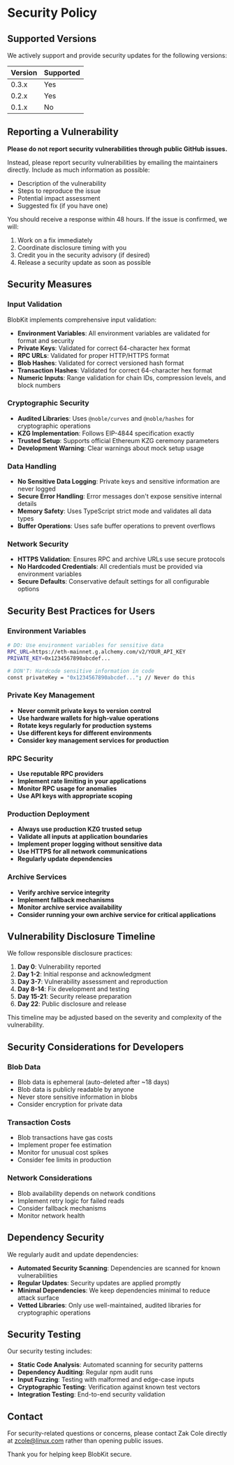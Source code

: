 # Security Policy

## Supported Versions

We actively support and provide security updates for the following versions:

| Version | Supported |
| ------- | --------- |
| 0.3.x   | Yes       |
| 0.2.x   | Yes       |
| 0.1.x   | No        |

## Reporting a Vulnerability

**Please do not report security vulnerabilities through public GitHub issues.**

Instead, please report security vulnerabilities by emailing the maintainers directly. Include as much information as possible:

- Description of the vulnerability
- Steps to reproduce the issue
- Potential impact assessment
- Suggested fix (if you have one)

You should receive a response within 48 hours. If the issue is confirmed, we will:

1. Work on a fix immediately
2. Coordinate disclosure timing with you
3. Credit you in the security advisory (if desired)
4. Release a security update as soon as possible

## Security Measures

### Input Validation

BlobKit implements comprehensive input validation:

- **Environment Variables**: All environment variables are validated for format and security
- **Private Keys**: Validated for correct 64-character hex format
- **RPC URLs**: Validated for proper HTTP/HTTPS format
- **Blob Hashes**: Validated for correct versioned hash format
- **Transaction Hashes**: Validated for correct 64-character hex format
- **Numeric Inputs**: Range validation for chain IDs, compression levels, and block numbers

### Cryptographic Security

- **Audited Libraries**: Uses `@noble/curves` and `@noble/hashes` for cryptographic operations
- **KZG Implementation**: Follows EIP-4844 specification exactly
- **Trusted Setup**: Supports official Ethereum KZG ceremony parameters
- **Development Warning**: Clear warnings about mock setup usage

### Data Handling

- **No Sensitive Data Logging**: Private keys and sensitive information are never logged
- **Secure Error Handling**: Error messages don't expose sensitive internal details
- **Memory Safety**: Uses TypeScript strict mode and validates all data types
- **Buffer Operations**: Uses safe buffer operations to prevent overflows

### Network Security

- **HTTPS Validation**: Ensures RPC and archive URLs use secure protocols
- **No Hardcoded Credentials**: All credentials must be provided via environment variables
- **Secure Defaults**: Conservative default settings for all configurable options

## Security Best Practices for Users

### Environment Variables

```bash
# DO: Use environment variables for sensitive data
RPC_URL=https://eth-mainnet.g.alchemy.com/v2/YOUR_API_KEY
PRIVATE_KEY=0x1234567890abcdef...

# DON'T: Hardcode sensitive information in code
const privateKey = "0x1234567890abcdef..."; // Never do this
```

### Private Key Management

- **Never commit private keys to version control**
- **Use hardware wallets for high-value operations**
- **Rotate keys regularly for production systems**
- **Use different keys for different environments**
- **Consider key management services for production**

### RPC Security

- **Use reputable RPC providers**
- **Implement rate limiting in your applications**
- **Monitor RPC usage for anomalies**
- **Use API keys with appropriate scoping**

### Production Deployment

- **Always use production KZG trusted setup**
- **Validate all inputs at application boundaries**
- **Implement proper logging without sensitive data**
- **Use HTTPS for all network communications**
- **Regularly update dependencies**

### Archive Services

- **Verify archive service integrity**
- **Implement fallback mechanisms**
- **Monitor archive service availability**
- **Consider running your own archive service for critical applications**

## Vulnerability Disclosure Timeline

We follow responsible disclosure practices:

1. **Day 0**: Vulnerability reported
2. **Day 1-2**: Initial response and acknowledgment
3. **Day 3-7**: Vulnerability assessment and reproduction
4. **Day 8-14**: Fix development and testing
5. **Day 15-21**: Security release preparation
6. **Day 22**: Public disclosure and release

This timeline may be adjusted based on the severity and complexity of the vulnerability.

## Security Considerations for Developers

### Blob Data

- Blob data is ephemeral (auto-deleted after ~18 days)
- Blob data is publicly readable by anyone
- Never store sensitive information in blobs
- Consider encryption for private data

### Transaction Costs

- Blob transactions have gas costs
- Implement proper fee estimation
- Monitor for unusual cost spikes
- Consider fee limits in production

### Network Considerations

- Blob availability depends on network conditions
- Implement retry logic for failed reads
- Consider fallback mechanisms
- Monitor network health

## Dependency Security

We regularly audit and update dependencies:

- **Automated Security Scanning**: Dependencies are scanned for known vulnerabilities
- **Regular Updates**: Security updates are applied promptly
- **Minimal Dependencies**: We keep dependencies minimal to reduce attack surface
- **Vetted Libraries**: Only use well-maintained, audited libraries for cryptographic operations

## Security Testing

Our security testing includes:

- **Static Code Analysis**: Automated scanning for security patterns
- **Dependency Auditing**: Regular npm audit runs
- **Input Fuzzing**: Testing with malformed and edge-case inputs
- **Cryptographic Testing**: Verification against known test vectors
- **Integration Testing**: End-to-end security validation

## Contact

For security-related questions or concerns, please contact Zak Cole directly at zcole@linux.com rather than opening public issues.

Thank you for helping keep BlobKit secure. 